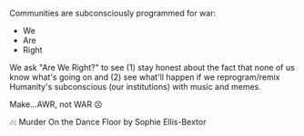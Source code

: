 Communities are subconsciously programmed for war:
- We
- Are
- Right

We ask "Are We Right?" to see (1) stay honest about the fact that none of us know what's going on and (2) see what'll happen if we reprogram/remix Humanity's subconscious (our institutions) with music and memes.

Make...AWR, not WAR 😣

🎶: Murder On the Dance Floor by Sophie Ellis-Bextor
